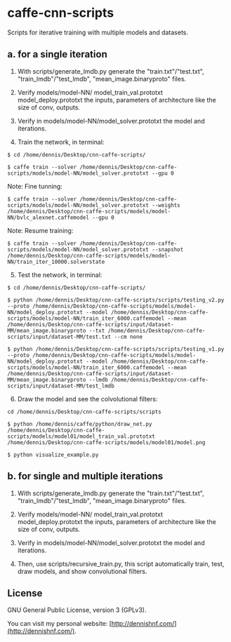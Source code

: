 
# caffe-cnn-scripts #

Scripts for iterative training with multiple models and datasets.


## a. for a single iteration ##


1. With scripts/generate_lmdb.py generate the "train.txt"/"test.txt", "train_lmdb"/"test_lmdb", "mean_image.binaryproto" files. 


2. Verify models/model-NN/ model_train_val.prototxt model_deploy.prototxt the inputs, parameters of architecture like the size of conv, outputs.


3. Verify in models/model-NN/model_solver.prototxt the model and iterations.


4. Train the network, in terminal:

```
$ cd /home/dennis/Desktop/cnn-caffe-scripts/
```

```
$ caffe train --solver /home/dennis/Desktop/cnn-caffe-scripts/models/model-NN/model_solver.prototxt --gpu 0
```

Note: Fine tunning:

```
$ caffe train --solver /home/dennis/Desktop/cnn-caffe-scripts/models/model-NN/model_solver.prototxt --weights /home/dennis/Desktop/cnn-caffe-scripts/models/model-NN/bvlc_alexnet.caffemodel --gpu 0
```

Note: Resume training:

```
$ caffe train --solver /home/dennis/Desktop/cnn-caffe-scripts/models/model-NN/model_solver.prototxt --snapshot /home/dennis/Desktop/cnn-caffe-scripts/models/model-NN/train_iter_10000.solverstate
```

5. Test the network, in terminal:

```
$ cd /home/dennis/Desktop/cnn-caffe-scripts/
```

```
$ python /home/dennis/Desktop/cnn-caffe-scripts/scripts/testing_v2.py --proto /home/dennis/Desktop/cnn-caffe-scripts/models/model-NN/model_deploy.prototxt --model /home/dennis/Desktop/cnn-caffe-scripts/models/model-NN/train_iter_6000.caffemodel --mean /home/dennis/Desktop/cnn-caffe-scripts/input/dataset-MM/mean_image.binaryproto --txt /home/dennis/Desktop/cnn-caffe-scripts/input/dataset-MM/test.txt --cm none
```

```
$ python /home/dennis/Desktop/cnn-caffe-scripts/scripts/testing_v1.py --proto /home/dennis/Desktop/cnn-caffe-scripts/models/model-NN/model_deploy.prototxt --model /home/dennis/Desktop/cnn-caffe-scripts/models/model-NN/train_iter_6000.caffemodel --mean /home/dennis/Desktop/cnn-caffe-scripts/input/dataset-MM/mean_image.binaryproto --lmdb /home/dennis/Desktop/cnn-caffe-scripts/input/dataset-MM/test_lmdb
```

6. Draw the model and see the colvolutional filters:

```
cd /home/dennis/Desktop/cnn-caffe-scripts/scripts
```

```
$ python /home/dennis/caffe/python/draw_net.py /home/dennis/Desktop/cnn-caffe-scripts/models/model01/model_train_val.prototxt /home/dennis/Desktop/cnn-caffe-scripts/models/model01/model.png
```

```
$ python visualize_example.py
```


## b. for single and multiple iterations ##


1. With scripts/generate_lmdb.py generate the "train.txt"/"test.txt", "train_lmdb"/"test_lmdb", "mean_image.binaryproto" files. 


2. Verify models/model-NN/ model_train_val.prototxt model_deploy.prototxt the inputs, parameters of architecture like the size of conv, outputs.


3. Verify in models/model-NN/model_solver.prototxt the model and iterations.


4. Then, use scripts/recursive_train.py, this script automatically train, test, draw models, and show convolutional filters.


## License ##

GNU General Public License, version 3 (GPLv3).

You can visit my personal website: [http://dennishnf.com/](http://dennishnf.com/).


